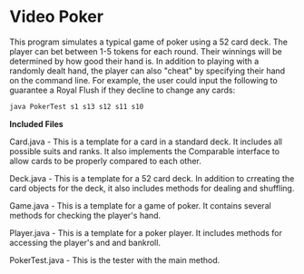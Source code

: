 # Video Poker

This program simulates a typical game of poker using a 52 card deck. The player can bet between 1-5 tokens for each round. Their winnings will be determined by how good their hand is. In addition to playing with a randomly dealt hand, the player can also "cheat" by specifying their hand on the command line. For example, the user could input the following to guarantee a Royal Flush if they decline to change any cards:

```bash
java PokerTest s1 s13 s12 s11 s10
```

**Included Files**

Card.java - This is a template for a card in a standard deck. It includes all possible suits and ranks. It also implements the Comparable interface to allow cards to be properly compared to each other.

Deck.java - This is a template for a 52 card deck. In addition to crreating the card objects for the deck, it also includes methods for dealing and shuffling.

Game.java - This is a template for a game of poker. It contains several methods for checking the player's hand.

Player.java - This is a template for a poker player. It includes methods for accessing the player's and and bankroll.

PokerTest.java - This is the tester with the main method.
